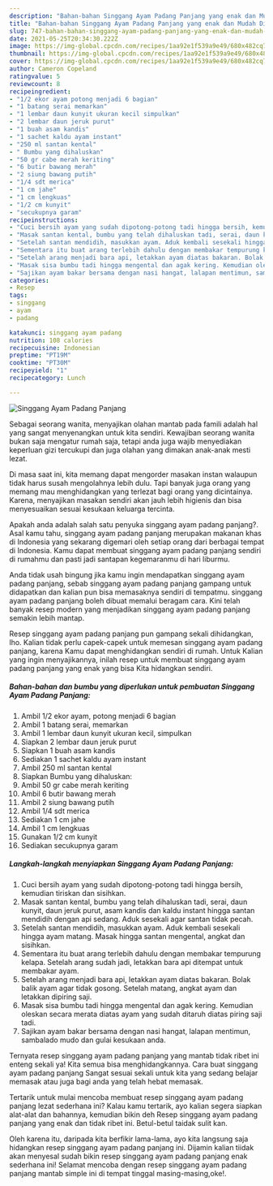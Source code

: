 ```yaml
---
description: "Bahan-bahan Singgang Ayam Padang Panjang yang enak dan Mudah Dibuat"
title: "Bahan-bahan Singgang Ayam Padang Panjang yang enak dan Mudah Dibuat"
slug: 747-bahan-bahan-singgang-ayam-padang-panjang-yang-enak-dan-mudah-dibuat
date: 2021-05-25T20:34:30.222Z
image: https://img-global.cpcdn.com/recipes/1aa92e1f539a9e49/680x482cq70/singgang-ayam-padang-panjang-foto-resep-utama.jpg
thumbnail: https://img-global.cpcdn.com/recipes/1aa92e1f539a9e49/680x482cq70/singgang-ayam-padang-panjang-foto-resep-utama.jpg
cover: https://img-global.cpcdn.com/recipes/1aa92e1f539a9e49/680x482cq70/singgang-ayam-padang-panjang-foto-resep-utama.jpg
author: Cameron Copeland
ratingvalue: 5
reviewcount: 8
recipeingredient:
- "1/2 ekor ayam potong menjadi 6 bagian"
- "1 batang serai memarkan"
- "1 lembar daun kunyit ukuran kecil simpulkan"
- "2 lembar daun jeruk purut"
- "1 buah asam kandis"
- "1 sachet kaldu ayam instant"
- "250 ml santan kental"
- " Bumbu yang dihaluskan"
- "50 gr cabe merah keriting"
- "6 butir bawang merah"
- "2 siung bawang putih"
- "1/4 sdt merica"
- "1 cm jahe"
- "1 cm lengkuas"
- "1/2 cm kunyit"
- "secukupnya garam"
recipeinstructions:
- "Cuci bersih ayam yang sudah dipotong-potong tadi hingga bersih, kemudian tiriskan dan sisihkan."
- "Masak santan kental, bumbu yang telah dihaluskan tadi, serai, daun kunyit, daun jeruk purut, asam kandis dan kaldu instant hingga santan mendidih dengan api sedang. Aduk sesekali agar santan tidak pecah."
- "Setelah santan mendidih, masukkan ayam. Aduk kembali sesekali hingga ayam matang. Masak hingga santan mengental, angkat dan sisihkan."
- "Sementara itu buat arang terlebih dahulu dengan membakar tempurung kelapa. Setelah arang sudah jadi, letakkan bara api ditempat untuk membakar ayam."
- "Setelah arang menjadi bara api, letakkan ayam diatas bakaran. Bolak balik ayam agar tidak gosong. Setelah matang, angkat ayam dan letakkan dipiring saji."
- "Masak sisa bumbu tadi hingga mengental dan agak kering. Kemudian oleskan secara merata diatas ayam yang sudah ditaruh diatas piring saji tadi."
- "Sajikan ayam bakar bersama dengan nasi hangat, lalapan mentimun, sambalado mudo dan gulai kesukaan anda."
categories:
- Resep
tags:
- singgang
- ayam
- padang

katakunci: singgang ayam padang 
nutrition: 108 calories
recipecuisine: Indonesian
preptime: "PT19M"
cooktime: "PT30M"
recipeyield: "1"
recipecategory: Lunch

---
```



![Singgang Ayam Padang Panjang](https://img-global.cpcdn.com/recipes/1aa92e1f539a9e49/680x482cq70/singgang-ayam-padang-panjang-foto-resep-utama.jpg)

Sebagai seorang wanita, menyajikan olahan mantab pada famili adalah hal yang sangat menyenangkan untuk kita sendiri. Kewajiban seorang  wanita bukan saja mengatur rumah saja, tetapi anda juga wajib menyediakan keperluan gizi tercukupi dan juga olahan yang dimakan anak-anak mesti lezat.

Di masa  saat ini, kita memang dapat mengorder masakan instan walaupun tidak harus susah mengolahnya lebih dulu. Tapi banyak juga orang yang memang mau menghidangkan yang terlezat bagi orang yang dicintainya. Karena, menyajikan masakan sendiri akan jauh lebih higienis dan bisa menyesuaikan sesuai kesukaan keluarga tercinta. 



Apakah anda adalah salah satu penyuka singgang ayam padang panjang?. Asal kamu tahu, singgang ayam padang panjang merupakan makanan khas di Indonesia yang sekarang digemari oleh setiap orang dari berbagai tempat di Indonesia. Kamu dapat membuat singgang ayam padang panjang sendiri di rumahmu dan pasti jadi santapan kegemaranmu di hari liburmu.

Anda tidak usah bingung jika kamu ingin mendapatkan singgang ayam padang panjang, sebab singgang ayam padang panjang gampang untuk didapatkan dan kalian pun bisa memasaknya sendiri di tempatmu. singgang ayam padang panjang boleh dibuat memalui beragam cara. Kini telah banyak resep modern yang menjadikan singgang ayam padang panjang semakin lebih mantap.

Resep singgang ayam padang panjang pun gampang sekali dihidangkan, lho. Kalian tidak perlu capek-capek untuk memesan singgang ayam padang panjang, karena Kamu dapat menghidangkan sendiri di rumah. Untuk Kalian yang ingin menyajikannya, inilah resep untuk membuat singgang ayam padang panjang yang enak yang bisa Kita hidangkan sendiri.

<!--inarticleads1-->

##### Bahan-bahan dan bumbu yang diperlukan untuk pembuatan Singgang Ayam Padang Panjang:

1. Ambil 1/2 ekor ayam, potong menjadi 6 bagian
1. Ambil 1 batang serai, memarkan
1. Ambil 1 lembar daun kunyit ukuran kecil, simpulkan
1. Siapkan 2 lembar daun jeruk purut
1. Siapkan 1 buah asam kandis
1. Sediakan 1 sachet kaldu ayam instant
1. Ambil 250 ml santan kental
1. Siapkan  Bumbu yang dihaluskan:
1. Ambil 50 gr cabe merah keriting
1. Ambil 6 butir bawang merah
1. Ambil 2 siung bawang putih
1. Ambil 1/4 sdt merica
1. Sediakan 1 cm jahe
1. Ambil 1 cm lengkuas
1. Gunakan 1/2 cm kunyit
1. Sediakan secukupnya garam




<!--inarticleads2-->

##### Langkah-langkah menyiapkan Singgang Ayam Padang Panjang:

1. Cuci bersih ayam yang sudah dipotong-potong tadi hingga bersih, kemudian tiriskan dan sisihkan.
1. Masak santan kental, bumbu yang telah dihaluskan tadi, serai, daun kunyit, daun jeruk purut, asam kandis dan kaldu instant hingga santan mendidih dengan api sedang. Aduk sesekali agar santan tidak pecah.
1. Setelah santan mendidih, masukkan ayam. Aduk kembali sesekali hingga ayam matang. Masak hingga santan mengental, angkat dan sisihkan.
1. Sementara itu buat arang terlebih dahulu dengan membakar tempurung kelapa. Setelah arang sudah jadi, letakkan bara api ditempat untuk membakar ayam.
1. Setelah arang menjadi bara api, letakkan ayam diatas bakaran. Bolak balik ayam agar tidak gosong. Setelah matang, angkat ayam dan letakkan dipiring saji.
1. Masak sisa bumbu tadi hingga mengental dan agak kering. Kemudian oleskan secara merata diatas ayam yang sudah ditaruh diatas piring saji tadi.
1. Sajikan ayam bakar bersama dengan nasi hangat, lalapan mentimun, sambalado mudo dan gulai kesukaan anda.




Ternyata resep singgang ayam padang panjang yang mantab tidak ribet ini enteng sekali ya! Kita semua bisa menghidangkannya. Cara buat singgang ayam padang panjang Sangat sesuai sekali untuk kita yang sedang belajar memasak atau juga bagi anda yang telah hebat memasak.

Tertarik untuk mulai mencoba membuat resep singgang ayam padang panjang lezat sederhana ini? Kalau kamu tertarik, ayo kalian segera siapkan alat-alat dan bahannya, kemudian bikin deh Resep singgang ayam padang panjang yang enak dan tidak ribet ini. Betul-betul taidak sulit kan. 

Oleh karena itu, daripada kita berfikir lama-lama, ayo kita langsung saja hidangkan resep singgang ayam padang panjang ini. Dijamin kalian tiidak akan menyesal sudah bikin resep singgang ayam padang panjang enak sederhana ini! Selamat mencoba dengan resep singgang ayam padang panjang mantab simple ini di tempat tinggal masing-masing,oke!.

